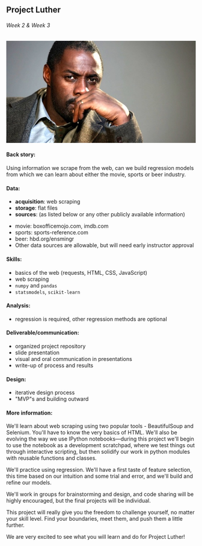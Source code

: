 ## Project Luther
###### Week 2 & Week 3

![](Luther.jpg)


#### Back story:

Using information we scrape from the web, can we build regression models from which we can learn about either the movie, sports or beer industry.

#### Data:

 * **acquisition**: web scraping
 * **storage**: flat files
 * **sources**: (as listed below or any other publicly available information)   
  - movie: boxofficemojo.com, imdb.com   
  - sports: sports-reference.com
  - beer: hbd.org/ensmingr
  - Other data sources are allowable, but will need early instructor approval

#### Skills:

 * basics of the web (requests, HTML, CSS, JavaScript)
 * web scraping
 * `numpy` and `pandas`
 * `statsmodels`, `scikit-learn`

#### Analysis:

 * regression is required, other regression methods are optional


#### Deliverable/communication:

 * organized project repository
 * slide presentation
 * visual and oral communication in presentations
 * write-up of process and results


#### Design:

 * iterative design process
 * "MVP"s and building outward


#### More information:

We'll learn about web scraping using two popular tools - BeautifulSoup and Selenium. You'll have to know the very basics of HTML. We'll also be evolving the way we use IPython notebooks—during this project we'll begin to use the notebook as a development scratchpad, where we test things out through interactive scripting, but then solidify our work in python modules with reusable functions and classes.

We'll practice using regression. We'll have a first taste of feature selection, this time based on our intuition and some trial and error, and we'll build and refine our models.

We'll work in groups for brainstorming and design, and code sharing will be highly encouraged, but the final projects will be individual.

This project will really give you the freedom to challenge yourself, no matter your skill level. Find your boundaries, meet them, and push them a little further.

We are very excited to see what you will learn and do for Project Luther!
